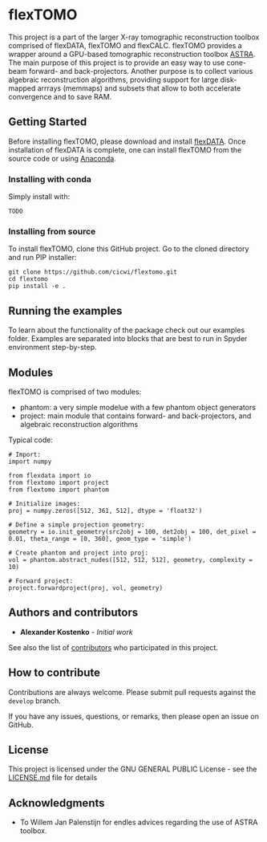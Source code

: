 # flexTOMO

This project is a part of the larger X-ray tomographic reconstruction toolbox comprised of flexDATA, flexTOMO and flexCALC.
flexTOMO provides a wrapper around a GPU-based tomographic reconstruction toolbox [ASTRA](https://www.astra-toolbox.com/).
The main purpose of this project is to provide an easy way to use cone-beam forward- and back-projectors. Another purpose is to collect various algebraic reconstruction algorithms, providing support for large disk-mapped arrrays (memmaps) and subsets that allow to both accelerate convergence and to save RAM.

## Getting Started

Before installing flexTOMO, please download and install [flexDATA](https://github.com/cicwi/flexdata). Once installation of flexDATA is complete, one can install flexTOMO from the source code or using [Anaconda](https://www.anaconda.com/download/).

### Installing with conda

Simply install with:
```
TODO
```

### Installing from source

To install flexTOMO, clone this GitHub project. Go to the cloned directory and run PIP installer:
```
git clone https://github.com/cicwi/flextomo.git
cd flextomo
pip install -e .
```

## Running the examples

To learn about the functionality of the package check out our examples folder. Examples are separated into blocks that are best to run in Spyder environment step-by-step.

## Modules

flexTOMO is comprised of two modules:

* phantom:     a very simple modelue with a few phantom object generators
* project:    main module that contains forward- and back-projectors, and algebraic reconstruction algorithms

Typical code:
```
# Import:
import numpy

from flexdata import io
from flextomo import project
from flextomo import phantom

# Initialize images:    
proj = numpy.zeros([512, 361, 512], dtype = 'float32')

# Define a simple projection geometry:
geometry = io.init_geometry(src2obj = 100, det2obj = 100, det_pixel = 0.01, theta_range = [0, 360], geom_type = 'simple')

# Create phantom and project into proj:
vol = phantom.abstract_nudes([512, 512, 512], geometry, complexity = 10)

# Forward project:
project.forwardproject(proj, vol, geometry)
```

## Authors and contributors

* **Alexander Kostenko** - *Initial work*

See also the list of [contributors](https://github.com/cicwi/flexdata/contributors) who participated in this project.

## How to contribute

Contributions are always welcome. Please submit pull requests against the `develop` branch.

If you have any issues, questions, or remarks, then please open an issue on GitHub.

## License

This project is licensed under the GNU GENERAL PUBLIC License - see the [LICENSE.md](LICENSE.md) file for details

## Acknowledgments

* To Willem Jan Palenstijn for endles advices regarding the use of ASTRA toolbox.
